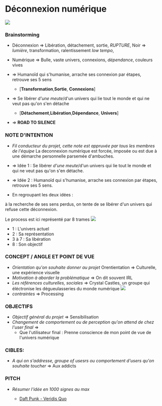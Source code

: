 # Déconnexion numérique
![](https://static1.squarespace.com/static/4ff36a2b84aecc34311d0e6c/t/5b5ca9021ae6cf84852027e4/1532799254230/techno-slaves.jpg)

### Brainstorming
- Déconnexion => Libération, détachement, sortie, *RUPTURE*, Noir => *lumière*, transformation, ralentissement *low tempo*, 
- Numérique => Bulle, vaste univers, connexions, *dépendance*, couleurs vives

- => Humanoïd qui s'humanise, arrache ses connexion par étapes, retrouve ses 5 sens 
  - [**Transformation**,**Sortie**, **Connexions**]
- => Se libérer *d'une meute*/d'un univers qui lie tout le monde et qui ne veut pas qu'on s'en détache
  - [**Détachement**,**Libération**,**Dépendance**, **Univers**]
- => **ROAD TO SILENCE**
### NOTE D'INTENTION
- *Fil conducteur du projet, cette note est appruvée par tous les membres de l'équipe*
La deconnexion numérique est forcée, imposée ou est due à une démarche personnelle parsemée d'ambuches.
- => Idée 1 : Se libérer *d'une meute*/d'un univers qui lie tout le monde et qui ne veut pas qu'on s'en détache.
- => Idée 2 :  Humanoïd qui s'humanise, arrache ses connexion par étapes, retrouve ses 5 sens.

- En regroupant les deux idées :

à la recherche de ses sens perdus, on tente de se libérer d'un univers qui refuse cette déconnexion.



Le process est ici représenté par 8 trames
![](https://i.imgur.com/aEglXm3.png)
- 1 : L'univers actuel
- 2 : Sa représentation
- 3 à 7 : Sa libération 
- 8 : Son objectif
### CONCEPT / ANGLE ET POINT DE VUE
- *Orientation qu'on souhaite donner au projet*
Orentientation => Culturelle, une expérience visuelle
- *Motivation à aborder la problématique* => On dit souvent IRL
- *Les références culturelles, sociales* => 
Crystal Castles, un groupe qui éléctronise les dégueulasseries du monde numérique <sorry>
![](https://78.media.tumblr.com/728754849adef0adfdc08aa7b753c3b3/tumblr_oo7wwedGbF1s9nbw1o1_540.gif)
- *contraintes* => Processing
### OBJECTIFS
- *Objectif général du projet* => Sensibilisation
- *Changement de comportement ou de perception qu'on attend de chez l'user final* => 
  - Que l'utilisateur final : Prenne conscience de mon point de vue de l'univers numérique
### CIBLES:
- *A qui on s'addresse, groupe of usesrs ou comportement d'users qu'on souhaite toucher* => Aux addicts
### PITCH
- *Résumer l'idée en 1000 signes au max*
  
  - [Daft Punk - Veridis Quo](https://www.youtube.com/watch?v=HhZaHf8RP6g)
  
  


  
